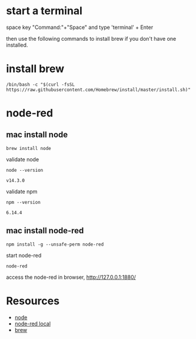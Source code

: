 # start a terminal

space key "Command:"+"Space" and type 'terminal' + Enter

then use the following commands to install brew if you don't have one installed.

# install brew

```
/bin/bash -c "$(curl -fsSL https://raw.githubusercontent.com/Homebrew/install/master/install.sh)"
```

# node-red

## mac install node

```
brew install node
```

validate node

```
node --version

v14.3.0
```

validate npm
```
npm --version

6.14.4
```

## mac install node-red

```
npm install -g --unsafe-perm node-red
```

start node-red
```
node-red
```

access the node-red in browser,  http://127.0.0.1:1880/


# Resources
- [node](https://nodejs.dev/)
- [node-red local](https://nodered.org/docs/getting-started/local)
- [brew](https://brew.sh/)
